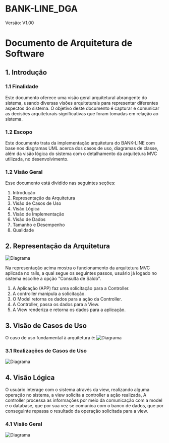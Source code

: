 # BANK-LINE_DGA 

Versão: V1.00

<h1> Documento de Arquitetura de Software</h1>

## 1. Introdução

### 1.1 Finalidade
Este documento oferece uma visão geral arquitetural abrangente do sistema, usando diversas visões arquiteturais para representar diferentes aspectos do sistema. O objetivo deste documento é capturar e comunicar as decisões arquiteturais significativas que foram tomadas em relação ao sistema.

### 1.2 Escopo
Este documento trata da implementação arquitetura do BANK-LINE com base nos diagramas UML acerca dos casos de uso, diagramas de classe, além da visão lógica do sistema com o detalhamento da arquitetura MVC utilizada, no desenvolvimento.

### 1.2 Visão Geral
Esse documento está dividido nas seguintes seções:

1. Introdução
2. Representação da Arquitetura
3. Visão de Casos de Uso
4. Visão Lógica
5. Visão de Implementação
6. Visão de Dados
7. Tamanho e Desempenho
8. Qualidade

## 2. Representação da Arquitetura
![Diagrama](https://github.com/antlisufg/imagens/blob/master/Flowchart0.png)

Na representação acima mostra o funcionamento da arquitetura MVC aplicada no rails, a qual segue os seguintes passos, usuário já logado no sistema escolhe a opção "Consulta de Saldo".

1. A Aplicação (APP) faz uma solicitação para a Controller.
2. A controller manipula a solicitação.
3. O Model retorna os dados para a ação da Controller.
4. A Controller, passa os dados para a View.
5. A View renderiza e retorna os dados para a aplicação.

## 3. Visão de Casos de Uso
O caso de uso fundamental à arquitetura é:
![Diagrama](https://github.com/antlisufg/imagens/blob/master/UseCase%20Diagram1.png)

### 3.1 Realizações de Casos de Uso
![Diagrama](https://github.com/antlisufg/imagens/blob/master/Sequence%20Diagram1.png)

## 4. Visão Lógica
O usuário interage com o sistema através da view, realizando alguma operação no sistema, a view solicita a controller a ação realizada, A controller processa as informações por meio da comunicação com a model e o database, que por sua vez se comunica com o banco de dados, que por conseguinte repassa o resultado da operação solicitada para a view.

### 4.1 Visão Geral

![Diagrama](https://github.com/antlisufg/imagens/blob/master/Flowchart1.png)
